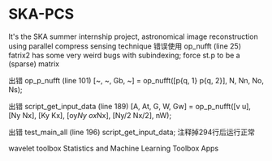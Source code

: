# SKA-PCS
It's the SKA summer internship project, astronomical image reconstruction using parallel compress sensing technique
错误使用 op_nufft (line 25)
fatrix2 has some very weird bugs with subindexing; force st.p to be a (sparse) matrix

出错 op_p_nufft (line 101)
            [~, ~, Gb, ~] = op_nufft([p{q, 1} p{q, 2}], N, Nn, No, Ns);

出错 script_get_input_data (line 189)
        [A, At, G, W, Gw] = op_p_nufft([v u], [Ny Nx], [Ky Kx], [oy*Ny ox*Nx], [Ny/2 Nx/2], nW);

出错 test_main_all (line 196)
script_get_input_data;
注释掉294行后运行正常

wavelet toolbox
Statistics and Machine Learning Toolbox Apps